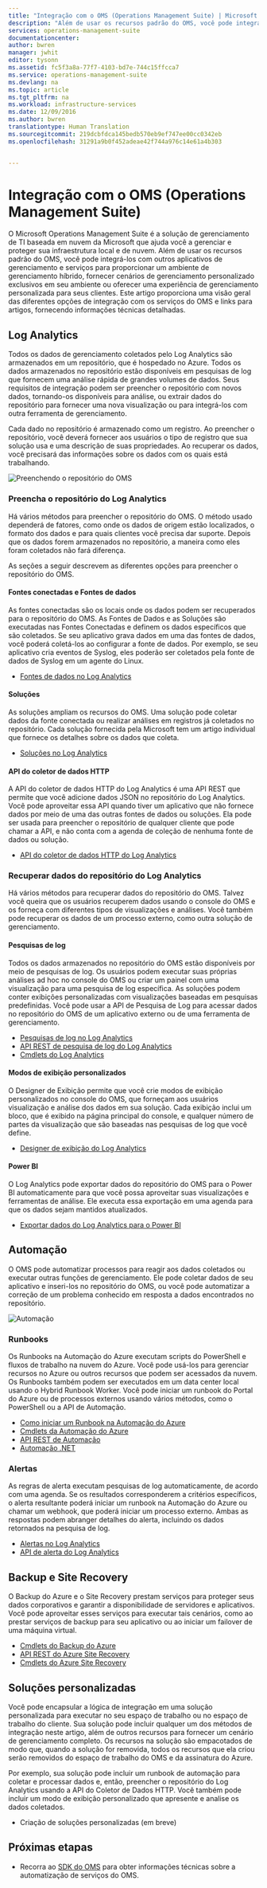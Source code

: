 ```yaml
---
title: "Integração com o OMS (Operations Management Suite) | Microsoft Docs"
description: "Além de usar os recursos padrão do OMS, você pode integrá-los com outros aplicativos de gerenciamento e serviços para proporcionar um ambiente de gerenciamento híbrido, fornecer cenários de gerenciamento personalizado exclusivos em seu ambiente ou oferecer uma experiência de gerenciamento personalizada para seus clientes.  Este artigo proporciona uma visão geral das diferentes opções de integração com o OMS e links para artigos, fornecendo informações técnicas detalhadas."
services: operations-management-suite
documentationcenter: 
author: bwren
manager: jwhit
editor: tysonn
ms.assetid: fc5f3a8a-77f7-4103-bd7e-744c15ffcca7
ms.service: operations-management-suite
ms.devlang: na
ms.topic: article
ms.tgt_pltfrm: na
ms.workload: infrastructure-services
ms.date: 12/09/2016
ms.author: bwren
translationtype: Human Translation
ms.sourcegitcommit: 219dcbfdca145bedb570eb9ef747ee00cc0342eb
ms.openlocfilehash: 31291a9b0f452adeae42f744a976c14e61a4b303


---
```

# <a name="integrating-with-operations-management-suite-oms"></a>Integração com o OMS (Operations Management Suite)
O Microsoft Operations Management Suite é a solução de gerenciamento de TI baseada em nuvem da Microsoft que ajuda você a gerenciar e proteger sua infraestrutura local e de nuvem.  Além de usar os recursos padrão do OMS, você pode integrá-los com outros aplicativos de gerenciamento e serviços para proporcionar um ambiente de gerenciamento híbrido, fornecer cenários de gerenciamento personalizado exclusivos em seu ambiente ou oferecer uma experiência de gerenciamento personalizada para seus clientes.  Este artigo proporciona uma visão geral das diferentes opções de integração com os serviços do OMS e links para artigos, fornecendo informações técnicas detalhadas. 

## <a name="log-analytics"></a>Log Analytics
Todos os dados de gerenciamento coletados pelo Log Analytics são armazenados em um repositório, que é hospedado no Azure.  Todos os dados armazenados no repositório estão disponíveis em pesquisas de log que fornecem uma análise rápida de grandes volumes de dados.  Seus requisitos de integração podem ser preencher o repositório com novos dados, tornando-os disponíveis para análise, ou extrair dados do repositório para fornecer uma nova visualização ou para integrá-los com outra ferramenta de gerenciamento.

Cada dado no repositório é armazenado como um registro.  Ao preencher o repositório, você deverá fornecer aos usuários o tipo de registro que sua solução usa e uma descrição de suas propriedades.  Ao recuperar os dados, você precisará das informações sobre os dados com os quais está trabalhando.

![Preenchendo o repositório do OMS](media/operations-management-suite-integration/repository.png)

### <a name="populate-the-log-analytics-repository"></a>Preencha o repositório do Log Analytics
Há vários métodos para preencher o repositório do OMS.  O método usado dependerá de fatores, como onde os dados de origem estão localizados, o formato dos dados e para quais clientes você precisa dar suporte.  Depois que os dados forem armazenados no repositório, a maneira como eles foram coletados não fará diferença.

As seções a seguir descrevem as diferentes opções para preencher o repositório do OMS.

#### <a name="connected-sources-and-data-sources"></a>Fontes conectadas e Fontes de dados
As fontes conectadas são os locais onde os dados podem ser recuperados para o repositório do OMS.  As Fontes de Dados e as Soluções são executadas nas Fontes Conectadas e definem os dados específicos que são coletados.  Se seu aplicativo grava dados em uma das fontes de dados, você poderá coletá-los ao configurar a fonte de dados.  Por exemplo, se seu aplicativo cria eventos de Syslog, eles poderão ser coletados pela fonte de dados de Syslog em um agente do Linux.

* [Fontes de dados no Log Analytics](../log-analytics/log-analytics-data-sources.md)

#### <a name="solutions"></a>Soluções
As soluções ampliam os recursos do OMS.  Uma solução pode coletar dados da fonte conectada ou realizar análises em registros já coletados no repositório.  Cada solução fornecida pela Microsoft tem um artigo individual que fornece os detalhes sobre os dados que coleta.

* [Soluções no Log Analytics](../log-analytics/log-analytics-add-solutions.md)

#### <a name="http-data-collector-api"></a>API do coletor de dados HTTP
A API do coletor de dados HTTP do Log Analytics é uma API REST que permite que você adicione dados JSON no repositório do Log Analytics.  Você pode aproveitar essa API quando tiver um aplicativo que não fornece dados por meio de uma das outras fontes de dados ou soluções.  Ela pode ser usada para preencher o repositório de qualquer cliente que pode chamar a API, e não conta com a agenda de coleção de nenhuma fonte de dados ou solução.

* [API do coletor de dados HTTP do Log Analytics](../log-analytics/log-analytics-data-collector-api.md)

### <a name="retrieve-data-from-the-log-analytics-repository"></a>Recuperar dados do repositório do Log Analytics
Há vários métodos para recuperar dados do repositório do OMS.  Talvez você queira que os usuários recuperem dados usando o console do OMS e os forneça com diferentes tipos de visualizações e análises.  Você também pode recuperar os dados de um processo externo, como outra solução de gerenciamento.

#### <a name="log-searches"></a>Pesquisas de log
Todos os dados armazenados no repositório do OMS estão disponíveis por meio de pesquisas de log.  Os usuários podem executar suas próprias análises ad hoc no console do OMS ou criar um painel com uma visualização para uma pesquisa de log específica.  As soluções podem conter exibições personalizadas com visualizações baseadas em pesquisas predefinidas.  Você pode usar a API de Pesquisa de Log para acessar dados no repositório do OMS de um aplicativo externo ou de uma ferramenta de gerenciamento.  

* [Pesquisas de log no Log Analytics](../log-analytics/log-analytics-log-searches.md)
* [API REST de pesquisa de log do Log Analytics](../log-analytics/log-analytics-log-search-api.md)
* [Cmdlets do Log Analytics](https://msdn.microsoft.com/library/mt188224.aspx)

#### <a name="custom-views"></a>Modos de exibição personalizados
O Designer de Exibição permite que você crie modos de exibição personalizados no console do OMS, que forneçam aos usuários visualização e análise dos dados em sua solução.  Cada exibição inclui um bloco, que é exibido na página principal do console, e qualquer número de partes da visualização que são baseadas nas pesquisas de log que você define.

* [Designer de exibição do Log Analytics](../log-analytics/log-analytics-view-designer.md)

#### <a name="power-bi"></a>Power BI
O Log Analytics pode exportar dados do repositório do OMS para o Power BI automaticamente para que você possa aproveitar suas visualizações e ferramentas de análise.  Ele executa essa exportação em uma agenda para que os dados sejam mantidos atualizados. 

* [Exportar dados do Log Analytics para o Power BI](../log-analytics/log-analytics-powerbi.md)

## <a name="automation"></a>Automação
O OMS pode automatizar processos para reagir aos dados coletados ou executar outras funções de gerenciamento.  Ele pode coletar dados de seu aplicativo e inseri-los no repositório do OMS, ou você pode automatizar a correção de um problema conhecido em resposta a dados encontrados no repositório. 

![Automação](media/operations-management-suite-integration/automate.png)

### <a name="runbooks"></a>Runbooks
Os Runbooks na Automação do Azure executam scripts do PowerShell e fluxos de trabalho na nuvem do Azure.  Você pode usá-los para gerenciar recursos no Azure ou outros recursos que podem ser acessados da nuvem.  Os Runbooks também podem ser executados em um data center local usando o Hybrid Runbook Worker.  Você pode iniciar um runbook do Portal do Azure ou de processos externos usando vários métodos, como o PowerShell ou a API de Automação.

* [Como iniciar um Runbook na Automação do Azure](../automation/automation-starting-a-runbook.md)
* [Cmdlets da Automação do Azure](https://msdn.microsoft.com/library/dn690262.aspx)
* [API REST de Automação](https://msdn.microsoft.com/library/mt662285.aspx)
* [Automação .NET](https://msdn.microsoft.com//library/mt465763.aspx)

### <a name="alerts"></a>Alertas
As regras de alerta executam pesquisas de log automaticamente, de acordo com uma agenda.  Se os resultados corresponderem a critérios específicos, o alerta resultante poderá iniciar um runbook na Automação do Azure ou chamar um webhook, que poderá iniciar um processo externo.  Ambas as respostas podem abranger detalhes do alerta, incluindo os dados retornados na pesquisa de log.

* [Alertas no Log Analytics](../log-analytics/log-analytics-alerts.md)
* [API de alerta do Log Analytics](../log-analytics/log-analytics-api-alerts.md)

## <a name="backup-and-site-recovery"></a>Backup e Site Recovery
O Backup do Azure e o Site Recovery prestam serviços para proteger seus dados corporativos e garantir a disponibilidade de servidores e aplicativos.  Você pode aproveitar esses serviços para executar tais cenários, como ao prestar serviços de backup para seu aplicativo ou ao iniciar um failover de uma máquina virtual.

* [Cmdlets do Backup do Azure](https://msdn.microsoft.com/library/mt619253.aspx)
* [API REST do Azure Site Recovery](https://msdn.microsoft.com/library/azure/mt750497.aspx)
* [Cmdlets do Azure Site Recovery](https://msdn.microsoft.com/library/mt637930.aspx)

## <a name="custom-solutions"></a>Soluções personalizadas
Você pode encapsular a lógica de integração em uma solução personalizada para executar no seu espaço de trabalho ou no espaço de trabalho do cliente.  Sua solução pode incluir qualquer um dos métodos de integração neste artigo, além de outros recursos para fornecer um cenário de gerenciamento completo.  Os recursos na solução são empacotados de modo que, quando a solução for removida, todos os recursos que ela criou serão removidos do espaço de trabalho do OMS e da assinatura do Azure.

Por exemplo, sua solução pode incluir um runbook de automação para coletar e processar dados e, então, preencher o repositório do Log Analytics usando a API do Coletor de Dados HTTP.  Você também pode incluir um modo de exibição personalizado que apresente e analise os dados coletados.  

* Criação de soluções personalizadas (em breve)    

## <a name="next-steps"></a>Próximas etapas
* Recorra ao [SDK do OMS](operations-management-suite-sdk.md) para obter informações técnicas sobre a automatização de serviços do OMS.  




<!--HONumber=Nov16_HO3-->


